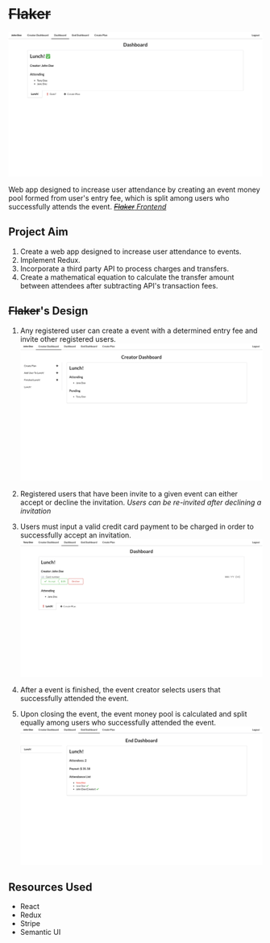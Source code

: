 # ~~Flaker~~
![](.images/landing_page_accept.png)

Web app designed to increase user attendance by creating an event money pool formed from user's entry fee, which is split among users who successfully attends the event. [*~~Flaker~~ Frontend*](https://github.com/kangyongn/flaker_frontend)

## Project Aim
1. Create a web app designed to increase user attendance to events.
2. Implement Redux.
3. Incorporate a third party API to process charges and transfers.
4. Create a mathematical equation to calculate the transfer amount between attendees after subtracting API's transaction fees.

## ~~Flaker~~'s Design
1. Any registered user can create a event with a determined entry fee and invite other registered users.
![](.images/creator_page.png)

2. Registered users that have been invite to a given event can either accept or decline the invitation. *Users can be re-invited after declining a invitation*
3. Users must input a valid credit card payment to be charged in order to successfully accept an invitation.
![](.images/landing_page_invite.png)

4. After a event is finished, the event creator selects users that successfully attended the event.
5. Upon closing the event, the event money pool is calculated and split equally among users who successfully attended the event.
![](.images/end_page.png)

## Resources Used
* React
* Redux
* Stripe
* Semantic UI
